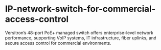 # IP-network-switch-for-commercial-access-control
Versitron’s 48-port PoE+ managed switch offers enterprise-level network performance, supporting VoIP systems, IT infrastructure, fiber uplinks, and secure access control for commercial environments.
